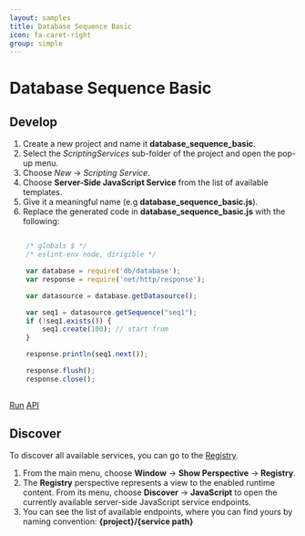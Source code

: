 ```yaml
---
layout: samples
title: Database Sequence Basic
icon: fa-caret-right
group: simple
---
```


Database Sequence Basic
===

Develop
--

1. Create a new project and name it **database_sequence_basic**.
2. Select the *ScriptingServices* sub-folder of the project and open the pop-up menu.
3. Choose *New* -> *Scripting Service*.
4. Choose **Server-Side JavaScript Service** from the list of available templates.
5. Give it a meaningful name (e.g **database_sequence_basic.js**).
6. Replace the generated code in **database_sequence_basic.js** with the following:

```javascript

	/* globals $ */
	/* eslint-env node, dirigible */

	var database = require('db/database');
	var response = require('net/http/response');

	var datasource = database.getDatasource();

	var seq1 = datasource.getSequence("seq1");
	if (!seq1.exists()) {
		seq1.create(100); // start from
	}

	response.println(seq1.next());

	response.flush();
	response.close();
	
```

<div class="btn-toolbar pull-right">
	<a class="btn btn-warning" href="http://dirigible.eclipse.org/services/ui/anonymous.html?git=https://github.com/dirigiblelabs/sample_db_database_sequence_basic.git">Run</a>
	<a class="btn btn-info" href="http://www.dirigible.io/api/database.html">API</a>
</div>

Discover
--
To discover all available services, you can go to the [Registry](../help/registry.html).

1. From the main menu, choose **Window** -> **Show Perspective** -> **Registry**.
2. The **Registry** perspective represents a view to the enabled runtime content. From its menu, choose **Discover** -> **JavaScript** to open the currently available server-side JavaScript service endpoints.
3. You can see the list of available endpoints, where you can find yours by naming convention: **{project}/{service path}**
